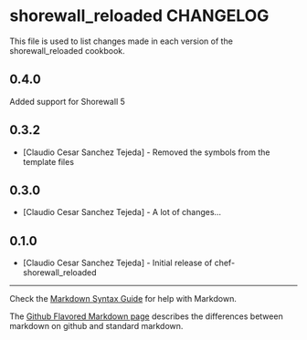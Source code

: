 shorewall_reloaded CHANGELOG
=======================

This file is used to list changes made in each version of the shorewall_reloaded cookbook.

0.4.0
-----
  Added support for Shorewall 5

0.3.2
-----
- [Claudio Cesar Sanchez Tejeda] - Removed the symbols from the template files

0.3.0
-----
- [Claudio Cesar Sanchez Tejeda] - A lot of changes...

0.1.0
-----
- [Claudio Cesar Sanchez Tejeda] - Initial release of chef-shorewall_reloaded

- - -
Check the [Markdown Syntax Guide](http://daringfireball.net/projects/markdown/syntax) for help with Markdown.

The [Github Flavored Markdown page](http://github.github.com/github-flavored-markdown/) describes the differences between markdown on github and standard markdown.
